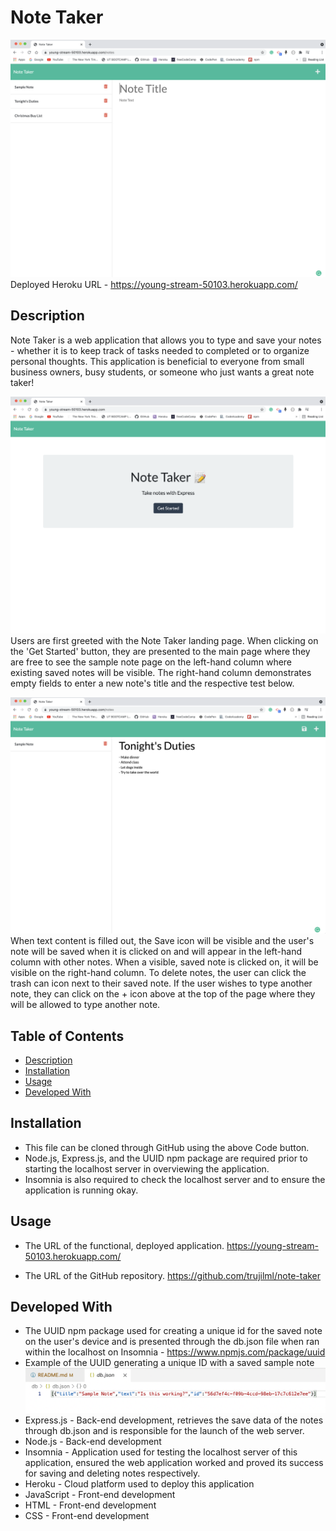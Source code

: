 # Note Taker

![Note Taker Sample Screenshot 1](./demo/notetakerwebsite3.png)
Deployed Heroku URL - https://young-stream-50103.herokuapp.com/


## Description
Note Taker is a web application that allows you to type and save your notes - whether it is to keep track of tasks needed to completed or to organize personal thoughts. This application is beneficial to everyone from small business owners, busy students, or someone who just wants a great note taker!

![Note Taker Website](./demo/notetakerwebsite1.png)
Users are first greeted with the Note Taker landing page. When clicking on the 'Get Started' button, they are presented to the main page where they are free to see the sample note page on the left-hand column where existing saved notes will be visible. The right-hand column demonstrates empty fields to enter a new note's title and the respective test below. 

![Note Taker Sample Screenshot 2](./demo/notetakerwebsite2.png)
When text content is filled out, the Save icon will be visible and the user's note will be saved when it is clicked on and will appear in the left-hand column with other notes. When a visible, saved note is clicked on, it will be visible on the right-hand column. To delete notes, the user can click the trash can icon next to their saved note. If the user wishes to type another note, they can click on the + icon above at the top of the page where they will be allowed to type another note. 

## Table of Contents
- [Description](#Description)
- [Installation](#Installation)
- [Usage](#Usage)
- [Developed With](#Developed-with)

## Installation
- This file can be cloned through GitHub using the above Code button.
- Node.js, Express.js, and the UUID npm package are required prior to starting the localhost server in overviewing the application. 
- Insomnia is also required to check the localhost server and to ensure the application is running okay.

## Usage
- The URL of the functional, deployed application.
https://young-stream-50103.herokuapp.com/

- The URL of the GitHub repository. 
https://github.com/trujilml/note-taker

## Developed With 
- The UUID npm package used for creating a unique id for the saved note on the user's device and is presented through the db.json file when ran within the localhost on Insomnia - https://www.npmjs.com/package/uuid
- Example of the UUID generating a unique ID with a saved sample note
![Note Taker ID Sample](./demo/notetakerwebsite4.png)
- Express.js - Back-end development, retrieves the save data of the notes through db.json and is responsible for the launch of the web server.
- Node.js  - Back-end development 
- Insomnia - Application used for testing the localhost server of this application, ensured the web application worked and proved its success for saving and deleting notes respectively. 
- Heroku - Cloud platform used to deploy this application 
- JavaScript - Front-end development
- HTML - Front-end development
- CSS - Front-end development

